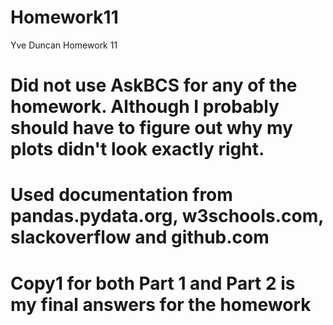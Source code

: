 # Homework11
Yve Duncan Homework 11

# Did not use AskBCS for any of the homework. Although I probably should have to figure out why my plots didn't look exactly right. 

# Used documentation from pandas.pydata.org, w3schools.com, slackoverflow and github.com

# Copy1 for both Part 1 and Part 2 is my final answers for the homework